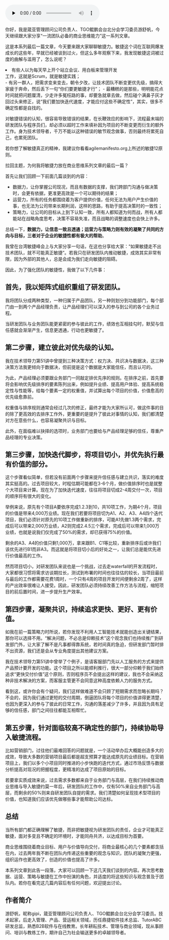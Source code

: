 <audio id="audio" title="第85讲 | 游舒帆：敏捷力，拥抱不确定性，与VUCA共舞" controls="" preload="none"><source id="mp3" src="https://static001.geekbang.org/resource/audio/76/93/769bd480e692192fdeafed887ba1b193.mp3"></audio>

你好，我是箴亚管理顾问公司负责人、TGO鲲鹏会台北分会学习委员游舒帆，今天继续跟大家分享“一流团队必备的商业思维能力”这一系列文章。

这是本系列最后一篇文章，今天要来跟大家聊聊敏捷力。敏捷这个词在互联网爆发成长的这些年，早就已经被谈到过火，但这么多年观察下来，我发现敏捷这词被过度的曲解与滥用了，怎么说呢？

<li>有些人以为每天早上开个站立会议、用白板来管理开发<br>
工作，这就是Scrum，就是敏捷实践；</li>
- 有另一群人，把需求变来变去，朝令夕改，让技术团队不断变更优先级，搞得大家疲于奔命，然后丢下一句“你们要更敏捷才行”；
- 最糟糕的是那些，明明能花点时间就把问题厘清，少走许多冤枉路的事，却要急就章去做，然后碰个满鼻子灰才回过头来修正，说“我们要加快迭代速度，才能应付这些不确定性”，其实，很多不确定性都是自找的。

对敏捷错误的认知，很容易导致错误的结果，在长鞭效应的影响下，流程最末端的研发团队与程序员们，却必须以超时工作来填补因为项目的不断变更而衍生的额外工作。身为技术领导者，千万不能以这种错误的敏节观念做事，否则最终将累死自己，也累死团队。

若你想了解敏捷真正的精神，我建议你看看agilemanifesto.org上所述的敏捷12原则。

拉回主题，为何我将敏捷力放在商业思维系列文章的最后一篇？

首先让我们回顾一下前面几篇谈到的内容：

- 数据力，让你掌握公司现况，而且有数据的支撑，我们跨部门沟通与做决策时，会更有依据，更准更高效是一个可以期待的结果；
- 运营力，所有的任务都围绕着为客户提供价值，任何无法为用户产生价值的事，也无法为公司带来长期利润，这样的思路，有助于提高决策时的一致性；
- 策略力，让公司的目标从上到下认知一致，所有人都知道为何而战，所有人都能站在战略角度思考，决策不容易失准，而且战略的调整速度也会快上许多。

总结一下，**数据力，让信息一致且透通；运营力与策略力则有效的凝聚了共同的方向与目标，三者对于企业的敏捷性都有极大的帮助**。

我曾在台湾敏捷峰会上与大家分享一句话，在这也分享给大家：“如果敏捷走不出技术团队，就不可能真正敏捷”。若我只在研发团队内推动敏捷，成效其实非常有限，因为外部的其他人，总是会成为我们走向敏捷的阻碍。

因此，为了强化团队的敏捷性，我做了以下几件事：

## 首先，我以矩阵式组织重组了研发团队。

我将团队分成两种类型，一种归属于产品团队，另一种则划分到功能部门，每个部门由一到两个产品经理负责，让产品经理们可以深入的参与到公司的各个业务过程。

当研发团队与业务团队能更紧密的参与彼此的工作，绩效也互相挂勾时，默契与信任感就会渐渐产生，信息更透通，行动也更敏捷了。

## 第二步骤，建立彼此对优先级的认知。

我在技术领导力第51讲中曾提到三种决策方式：权力决、共识决与数据决，这三种决策方法我更倾向于数据决，但前提是这个数据是大家能信任，而且认可的。

为此，产品经理必须要跟业务部门一同敲定排优先序的规则。在排序之前，首先要将会影响优先级排序的要素陈列出来，例如提升业绩、提高用户体验、提高系统稳定性与性能等，给每个要素一定的权重值，并试算出每个项目的价值，价值愈高的优先级愈靠前。

权重值与排序规则通常会经过几次的修正，最终才能为大家所认可，做这件事的目的除了更高效的去排序工作外，更重要的是提升了彼此对事情的认知，我们都清楚对方在意些什么，也容易凝聚共识与目标。

此外，在面临难以抉择的选项时，业务部门也要给与产品经理足够的信任，尊重产品经理的专业决策。

## 第三步骤，加快迭代脚步，将项目切小，并优先执行最有价值的部分。

这个步骤看似简单，但若没有前面两个步骤来提升信任感与建立共识，落实的难度其实挺高的。过去项目较大，时程估期可能都在3-6个月，做价值排序时也是就整个大项目来计算。现在为了加快迭代速度，往往将项目切成2-4周交付一次，项目的顺序将有很大的变化。

举例来说，原先有个项目A要依序完成1.2.3到10，共10项工作，为期4个月，项目的价值是带来4,000万业绩。现在我们若要将项目切为A1、A2、A3、A4四个迭代项目，我们必须针对原先的10项工作做重新的排序，可能A1先做1.3两个需求，完成后可以带来2,000万业绩，A2则完成2.4.5三个需求，完成后可以带来1,000万业绩，也就是说我们仅完成了50%的需求，却已获得75%的价值。

剩余的A3、A4的价值只剩1,000万，拿来跟B1、C1等比较，重新排序后或许我们该优先进行B1而非A3。而这就是将项目切小后的好处之一，让我们总是能优先进行价值最高的工作。

然而项目切小，对研发团队来说也是一个挑战，过去走waterfall的开发流程时，大家都很习惯将需求访谈期拉长，测试到布署的时间也往往估的较长，当项目最前与最后的工作都需要花费1周时，一个只有4周的项目开发时间便剩余2周了，这样的产出效率很难让人接受。因此，研发团队必须持续改善工作方法与流程，缩短项目的前后置时间，进一步提升生产效率。

## 第四步骤，凝聚共识，持续追求更快、更好、更有价值。

如我在前一篇策略力时所说，若你发现不利用人工智能技术就能创造出关键结果，那你可以选择不用。“解决问题，不必总是仰赖技术”这个观念我们也持续推广到研发部门外，让大家了解不是凡事都得靠系统，若时间真的急迫，但研发部门暂时排不出资源，我们还是会从专业角度提出其他建议方案。

我在技术领导力第51讲中曾举了个例子，是请客服部门先以人工服务的方式来提供产品预计要开发的功能。这个项目之所以能顺利推行，很大一部分仰赖于我们始终追求“更快交付价值”这个原则，否则程序员不会提出这样的建议，我也不会采纳这种非技术解决的方案，而客服主管更不会同意这种高度依赖人力的服务方式。

看到这，或许你会有个疑问，我们这样做难道不会只顾了短期需求而忽略长期吗？不会的，因为我们通过更短的交付周期，倒逼团队将每个项目的价值讲得更清楚，也因为更深入的参与了彼此的日常工作，沟通的落差减少了许多，并且因为具有足够的信任感，部门之间往往都能互相帮忙。

## 第五步骤，针对面临较高不确定性的部门，持续协助导入敏捷流程。

比如营销部门，过往他们最难回答的问题就是，一个活动举办后大概能创造多大的成效，导致大多数的营销项目最后都是超支预算才能达成原先的业绩目标。在营销项目上，我们以多个小项目同时推进的小步快跑的迭代方式，通过市场反馈与数据分析提高对现况的把握程度，更精准的达成了项目原始的目标。

若要拿实质成效来说，过去需求多数都来自于业务部门与高层，在我们持续推动商业思维与导入敏捷约莫一年后，研发团队的工作中，仅有50%来自业务部门与高层，而剩余的50%则来自研发团队自提的需求。我们清楚如何呈现技术型项目的价值，也知道我们应该优先做哪些事才能帮助公司达标。

## 总结

当所有部门都正确理解了敏捷，而非把敏捷视为研发团队的责任，企业才可能真正敏捷，面对多变且不确定的环境时，才能同舟共济，以达成目标为首要。

商业思维围绕着商业目标、用户与价值导向交付，将商业最核心的几个要素都含括在内，过去两年我不断在团队内传递这些重要的观念与知识，团队的凝聚力更强，组织运作也更高效了，创造的价值也提高了许多。

本系列文章到此告一段落，大家可以回顾一下这几天我们谈到的内容。再次思考数据、运营、策略与敏捷在工作中扮演的角色，并适度的将这些知识与观念普及于团队内。若你在看完这几篇内容后有任何问题，欢迎提出讨论。

## 作者简介

游舒帆，昵称gipi，箴亚管理顾问公司负责人、TGO鲲鹏会台北分会学习委员。技术起家，后走入管理、产品、营运相关领域，历任鼎捷软件技术总监、TutorABC研发总监，熟悉B2B软件与在线教育。长年耕耘技术、管理与商业领域，现从事顾问、培训与教练工作，期许自己为社会输送更多的卓越领导者。


